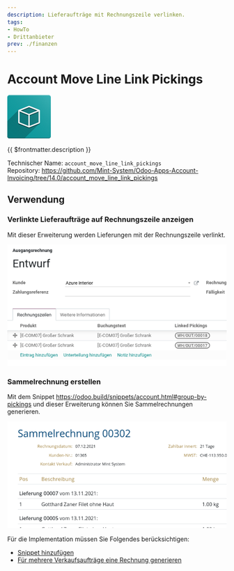 ```yaml
---
description: Lieferaufträge mit Rechnungszeile verlinken.
tags:
- HowTo
- Drittanbieter
prev: ./finanzen
---
```

# Account Move Line Link Pickings
![icon_oms_box](assets/icon_oms_box.png)

{{ $frontmatter.description }}

Technischer Name: `account_move_line_link_pickings`\
Repository: <https://github.com/Mint-System/Odoo-Apps-Account-Invoicing/tree/14.0/account_move_line_link_pickings>

## Verwendung

### Verlinkte Lieferaufträge auf Rechnungszeile anzeigen

Mit dieser Erweiterung werden Lieferungen mit der Rechnungszeile verlinkt.

![](assets/Account%20Move%20Line%20Link%20Pickings.png)

### Sammelrechnung erstellen

Mit dem Snippet <https://odoo.build/snippets/account.html#group-by-pickings> und dieser Erweiterung können Sie Sammelrechnungen generieren.

![](assets/Account%20Move%20Line%20Link%20Pickings%20Sammelrechnung.png)

Für die Implementation müssen Sie Folgendes berücksichtigen:
* [Snippet hinzufügen](Entwicklung%20Snippets.md#Snippet%20hinzufügen)
* [Für mehrere Verkaufsaufträge eine Rechnung generieren](Verkauf.md#Für%20mehrere%20Verkaufsaufträge%20eine%20Rechnung%20generieren) 